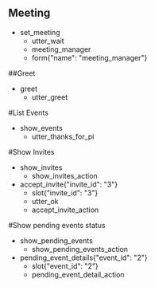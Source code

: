 
## Meeting
* set_meeting
  - utter_wait
  - meeting_manager
  - form{"name": "meeting_manager"}


##Greet
* greet
  - utter_greet


#List Events
* show_events
  - utter_thanks_for_pi


#Show Invites
* show_invites
  - show_invites_action
* accept_invite{"invite_id": "3"}
  - slot{"invite_id": "3"}
  - utter_ok
  - accept_invite_action


#Show pending events status
* show_pending_events
  - show_pending_events_action
* pending_event_details{"event_id": "2"}
  - slot{"event_id": "2"} 
  - pending_event_detail_action